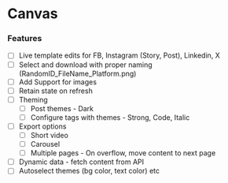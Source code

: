 # Canvas

### Features

- [ ] Live template edits for FB, Instagram (Story, Post), Linkedin, X
- [ ] Select and download with proper naming (RandomID_FileName_Platform.png)
- [ ] Add Support for images
- [ ] Retain state on refresh
- [ ] Theming
  - [ ] Post themes - Dark
  - [ ] Configure tags with themes - Strong, Code, Italic
- [ ] Export options
  - [ ] Short video
  - [ ] Carousel
  - [ ] Multiple pages - On overflow, move content to next page
- [ ] Dynamic data - fetch content from API
- [ ] Autoselect themes (bg color, text color) etc
